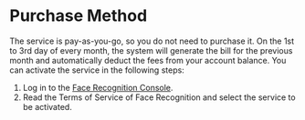 # Purchase Method

The service is pay-as-you-go, so you do not need to purchase it. On the 1st to 3rd day of every month, the system will generate the bill for the previous month and automatically deduct the fees from your account balance. You can activate the service in the following steps:
1. Log in to the [Face Recognition Console](https://console.cloud.tencent.com/aiface).
2. Read the Terms of Service of Face Recognition and select the service to be activated.

